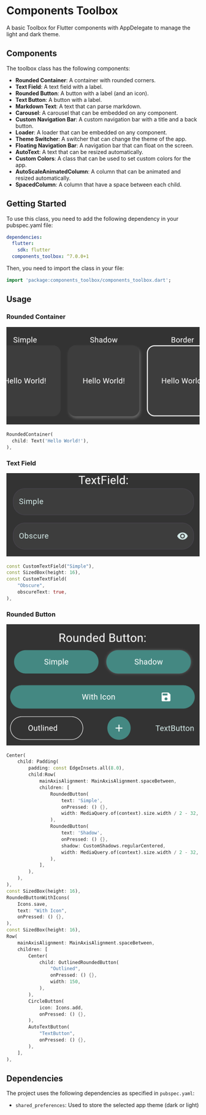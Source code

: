 # Components Toolbox

A basic Toolbox for Flutter components with AppDelegate to manage the light and dark theme.

## Components
The toolbox class has the following components:

- **Rounded Container**: A container with rounded corners.
- **Text Field**: A text field with a label.
- **Rounded Button**: A button with a label (and an icon).
- **Text Button**: A button with a label.
- **Markdown Text**: A text that can parse markdown.
- **Carousel**: A carousel that can be embedded on any component.
- **Custom Navigation Bar**: A custom navigation bar with a title and a back button.
- **Loader**: A loader that can be embedded on any component.
- **Theme Switcher**: A switcher that can change the theme of the app.
- **Floating Navigation Bar**: A navigation bar that can float on the screen.
- **AutoText**: A text that can be resized automatically.
- **Custom Colors**: A class that can be used to set custom colors for the app.
- **AutoScaleAnimatedColumn**: A column that can be animated and resized automatically.
- **SpacedColumn**: A column that have a space between each child.

## Getting Started

To use this class, you need to add the following dependency in your pubspec.yaml file:

```yaml
dependencies:
  flutter:
    sdk: flutter
  components_toolbox: ^7.0.0+1
```

Then, you need to import the class in your file:

```dart
import 'package:components_toolbox/components_toolbox.dart';
```

## Usage

### Rounded Container

![rounded_container.png](assets/rounded_container.png)

```dart
RoundedContainer(
  child: Text('Hello World!'),
),
```

### Text Field

![custom_text_field.png](assets/custom_text_field.png)

```dart
const CustomTextField("Simple"),
const SizedBox(height: 16),
const CustomTextField(
    "Obscure",
    obscureText: true,
),
```

### Rounded Button

![rounded_button.png](assets/rounded_buttons.png)

```dart
Center(
    child: Padding(
        padding: const EdgeInsets.all(8.0),
        child:Row(
            mainAxisAlignment: MainAxisAlignment.spaceBetween,
            children: [
                RoundedButton(
                    text: 'Simple',
                    onPressed: () {},
                    width: MediaQuery.of(context).size.width / 2 - 32,
                ),
                RoundedButton(
                    text: 'Shadow',
                    onPressed: () {},
                    shadow: CustomShadows.regularCentered,
                    width: MediaQuery.of(context).size.width / 2 - 32,
                ),
            ],
        ),
    ),
),
const SizedBox(height: 16),
RoundedButtonWithIcons(
    Icons.save,
    text: "With Icon",
    onPressed: () {},
),
const SizedBox(height: 16),
Row(
    mainAxisAlignment: MainAxisAlignment.spaceBetween,
    children: [
        Center(
            child: OutlinedRoundedButton(
                "Outlined",
                onPressed: () {},
                width: 150,
            ),
        ),
        CircleButton(
            icon: Icons.add,
            onPressed: () {},
        ),
        AutoTextButton(
            "TextButton",
            onPressed: () {},
        ),
    ],
),
```

## Dependencies
The project uses the following dependencies as specified in `pubspec.yaml`:

- `shared_preferences`: Used to store the selected app theme (dark or light)
